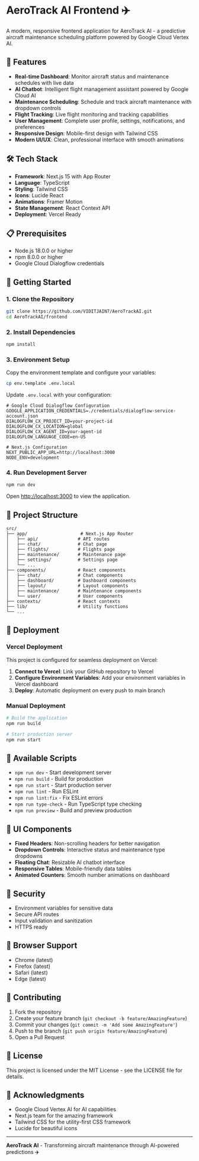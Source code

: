 # AeroTrack AI Frontend ✈️

A modern, responsive frontend application for AeroTrack AI - a predictive aircraft maintenance scheduling platform powered by Google Cloud Vertex AI.

## 🚀 Features

- **Real-time Dashboard**: Monitor aircraft status and maintenance schedules with live data
- **AI Chatbot**: Intelligent flight management assistant powered by Google Cloud AI
- **Maintenance Scheduling**: Schedule and track aircraft maintenance with dropdown controls
- **Flight Tracking**: Live flight monitoring and tracking capabilities
- **User Management**: Complete user profile, settings, notifications, and preferences
- **Responsive Design**: Mobile-first design with Tailwind CSS
- **Modern UI/UX**: Clean, professional interface with smooth animations

## 🛠️ Tech Stack

- **Framework**: Next.js 15 with App Router
- **Language**: TypeScript
- **Styling**: Tailwind CSS
- **Icons**: Lucide React
- **Animations**: Framer Motion
- **State Management**: React Context API
- **Deployment**: Vercel Ready

## 📋 Prerequisites

- Node.js 18.0.0 or higher
- npm 8.0.0 or higher
- Google Cloud Dialogflow credentials

## 🚀 Getting Started

### 1. Clone the Repository

```bash
git clone https://github.com/VIDITJAIN7/AeroTrackAI.git
cd AeroTrackAI/frontend
```

### 2. Install Dependencies

```bash
npm install
```

### 3. Environment Setup

Copy the environment template and configure your variables:

```bash
cp env.template .env.local
```

Update `.env.local` with your configuration:

```env
# Google Cloud Dialogflow Configuration
GOOGLE_APPLICATION_CREDENTIALS=./credentials/dialogflow-service-account.json
DIALOGFLOW_CX_PROJECT_ID=your-project-id
DIALOGFLOW_CX_LOCATION=global
DIALOGFLOW_CX_AGENT_ID=your-agent-id
DIALOGFLOW_LANGUAGE_CODE=en-US

# Next.js Configuration
NEXT_PUBLIC_APP_URL=http://localhost:3000
NODE_ENV=development
```

### 4. Run Development Server

```bash
npm run dev
```

Open [http://localhost:3000](http://localhost:3000) to view the application.

## 📁 Project Structure

```
src/
├── app/                    # Next.js App Router
│   ├── api/               # API routes
│   ├── chat/              # Chat page
│   ├── flights/           # Flights page
│   ├── maintenance/       # Maintenance page
│   ├── settings/          # Settings page
│   └── ...
├── components/            # React components
│   ├── chat/              # Chat components
│   ├── dashboard/         # Dashboard components
│   ├── layout/            # Layout components
│   ├── maintenance/       # Maintenance components
│   └── user/              # User components
├── contexts/              # React contexts
├── lib/                   # Utility functions
└── ...
```

## 🚀 Deployment

### Vercel Deployment

This project is configured for seamless deployment on Vercel:

1. **Connect to Vercel**: Link your GitHub repository to Vercel
2. **Configure Environment Variables**: Add your environment variables in Vercel dashboard
3. **Deploy**: Automatic deployment on every push to main branch

### Manual Deployment

```bash
# Build the application
npm run build

# Start production server
npm run start
```

## 🔧 Available Scripts

- `npm run dev` - Start development server
- `npm run build` - Build for production
- `npm run start` - Start production server
- `npm run lint` - Run ESLint
- `npm run lint:fix` - Fix ESLint errors
- `npm run type-check` - Run TypeScript type checking
- `npm run preview` - Build and preview production

## 🎨 UI Components

- **Fixed Headers**: Non-scrolling headers for better navigation
- **Dropdown Controls**: Interactive status and maintenance type dropdowns
- **Floating Chat**: Resizable AI chatbot interface
- **Responsive Tables**: Mobile-friendly data tables
- **Animated Counters**: Smooth number animations on dashboard

## 🔐 Security

- Environment variables for sensitive data
- Secure API routes
- Input validation and sanitization
- HTTPS ready

## 📱 Browser Support

- Chrome (latest)
- Firefox (latest)
- Safari (latest)
- Edge (latest)

## 🤝 Contributing

1. Fork the repository
2. Create your feature branch (`git checkout -b feature/AmazingFeature`)
3. Commit your changes (`git commit -m 'Add some AmazingFeature'`)
4. Push to the branch (`git push origin feature/AmazingFeature`)
5. Open a Pull Request

## 📄 License

This project is licensed under the MIT License - see the LICENSE file for details.

## 🙏 Acknowledgments

- Google Cloud Vertex AI for AI capabilities
- Next.js team for the amazing framework
- Tailwind CSS for the utility-first CSS framework
- Lucide for beautiful icons

---

**AeroTrack AI** - Transforming aircraft maintenance through AI-powered predictions ✈️